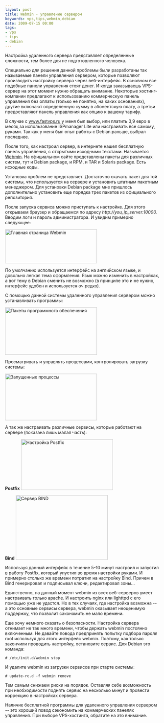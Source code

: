 ```yaml
---
layout: post
title: Webmin - управление сервером
keywords: vps,tips,webmin,debian
date: 2009-07-15 00:00
tags:
- vps
- tips
- debian
---
```

Настройка удаленного сервера представляет определенные сложности, тем более для не подготовленного человека.

Специально для решения данной проблемы были разработаны так называемые панели управления сервером, которые позволяют производить настройку сервера через веб-интерфейс. В основном все подобные панели управления стоят денег. И когда заказываешь VPS-сервер на этот момент нужно обращать внимание. Некоторые хостинг-компании предлагают к использованию коммерческую панель управления без оплаты (только не понятно, на каких основаниях), другие включают определенную сумму в абонентскую плату, а третьи предоставляют панель управления как опцию к вашему тарифу.

В случае с www.fastvps.ru у меня был выбор, или платить 3,9 евро в месяц за использование ISPmanager Lite или настраивать все самому, руками. Так как у меня был опыт работы с Debian раньше, выбрал последнее.

После того, как настроил сервер, в интернете нашел бесплатную панель управления, с
открытыми исходными текстами. Называется <a href="http://www.webmin.com/" rel="nofollow">Webmin</a>. На официальном сайте представлены пакеты для различных систем, тут и Debian package, и RPM, и TAR и Solaris package. Есть исходные коды.

Установка проблем не представляет. Достаточно скачать пакет для той системы, что используется на сервере и установить штатным пакетным менеджером. Для установки Debian package мне пришлось дополнительно установить еще порядка трех пакетов из официального репозитория.

После запуска сервиса можно приступать к настройке. Для этого открываем браузер и обращаемся по адресу <em>http://you_ip_server:10000</em>. Вводим логи и пароль администратора. И увидим примерно следующее:

<a href="https://static.juev.org/2009/07/2009-07-14-111135_1280x1024_scrot.png"><img class="aligncenter size-medium wp-image-407" title="Главная страница Webmin" src="https://static.juev.org/2009/07/2009-07-14-111135_1280x1024_scrot-300x111.png" alt="Главная страница Webmin" width="300" height="111" /></a>

По умолчанию используется интерфейс на английском языке, и довольно легкая тема оформления. Язык можно изменить в настройках, а вот тему в Debian сменить не возможно (в принципе это и не нужно, интерфейс удобен и используется оч редко).

С помощью данной системы удаленного управления сервером можно устанавливать программы:

<a href="https://static.juev.org/2009/07/2009-07-14-111311_1280x1024_scrot.png"><img class="aligncenter size-medium wp-image-408" title="Пакеты программного обеспечения" src="https://static.juev.org/2009/07/2009-07-14-111311_1280x1024_scrot-300x155.png" alt="Пакеты программного обеспечения" width="300" height="155" /></a>

Просматривать и управлять процессами, контролировать загрузку системы:

<a href="https://static.juev.org/2009/07/2009-07-14-111351_1280x1024_scrot.png"><img class="aligncenter size-medium wp-image-409" title="Запущенные процессы" src="https://static.juev.org/2009/07/2009-07-14-111351_1280x1024_scrot-300x152.png" alt="Запущенные процессы" width="300" height="152" /></a>

А так же настраивать различные сервисы, которые работают на сервере (показана лишь малая часть):

**Postfix**
<a href="https://static.juev.org/2009/07/2009-07-14-111429_1280x1024_scrot.png"><img class="size-medium wp-image-410 aligncenter" title="Настройка Postfix" src="https://static.juev.org/2009/07/2009-07-14-111429_1280x1024_scrot-300x166.png" alt="Настройка Postfix" width="300" height="166" /></a>

**Bind**
<a href="https://static.juev.org/2009/07/2009-07-14-111441_1280x1024_scrot.png"><img class="size-medium wp-image-411 aligncenter" title="Сервер BIND" src="https://static.juev.org/2009/07/2009-07-14-111441_1280x1024_scrot-300x211.png" alt="Сервер BIND" width="300" height="211" /></a>

Используя данный интерфейс в течение 5-10 минут настроил и запустил в работу Postfix, который упустил во время настройки руками. И примерно столько же времени потратил на настройку Bind. Причем в Bind генерировал и подписывал ключи, редактировал зоны...

Единственно, на данный момент webmin из всех веб-серверов умеет настраивать только apache. И настроить nginx или lighttpd с его помощью уже не удастся. Но в тех случаях, где настройка возможна -- а это основные сервисы сервера, webmin оказывает неоценимую поддержку, что позволит сэкономить не мало времени.

Еще хочу немного сказать о безопасности. Настройка сервера отнимает не так много времени, чтобы держать webmin постоянно включенным. Не давайте повода предпринять попытку подбора пароля root используя для этого интерфейс webmin. Поэтому, как только закончили проводить настройку, остановите сервис. Для Debian это команда:

    # /etc/init.d/webmin stop

И удалите webmin из загрузки сервисов при старте системы:

    # update-rc.d -f webmin remove

Тем самым снижаем риски на порядок. Оставляя себе возможность при необходимости поднять сервис на несколько минут и провести коррекцию в настройках сервера.

Наличие бесплатной программы для удаленного управления сервером -- это хороший повод сэкономить на коммерческих панелях управления. При выборе VPS-хостинга, обратите на это внимание.
